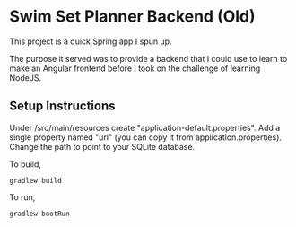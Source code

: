 # Swim Set Planner Backend (Old)

This project is a quick Spring app I spun up.

The purpose it served was to provide a backend that I could use to learn to make an Angular frontend before I took on 
the challenge of learning NodeJS.

## Setup Instructions

Under /src/main/resources create "application-default.properties". Add a single property named "url" (you can copy it
from application.properties). Change the path to point to your SQLite database.

To build,
```
gradlew build
```

To run,
```
gradlew bootRun
```